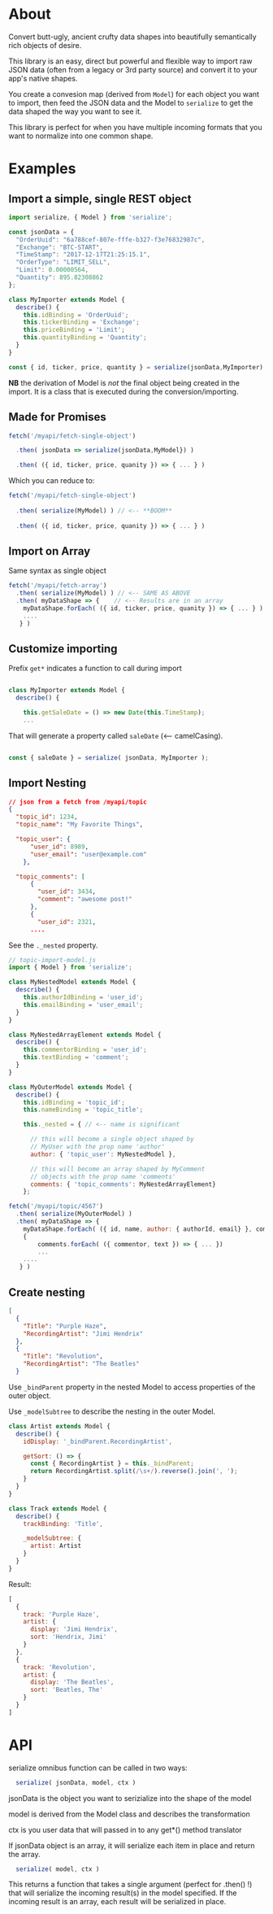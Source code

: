 # About
Convert butt-ugly, ancient crufty data shapes into beautifully semantically rich objects of desire.

This library is an easy, direct but powerful and flexible way to import raw JSON data (often from a legacy or 3rd party source) and convert it to your app's native shapes.

You create a convesion map (derived from `Model`) for each object you want to import, then feed the JSON data and the Model to `serialize` to get the data shaped the way you want to see it.

This library is perfect for when you have multiple incoming formats that you want to normalize into one common shape.

# Examples

## Import a simple, single REST object

````javascript
import serialize, { Model } from 'serialize';

const jsonData = {
  "OrderUuid": "6a788cef-807e-fffe-b327-f3e76832987c",
  "Exchange": "BTC-START",
  "TimeStamp": "2017-12-17T21:25:15.1",
  "OrderType": "LIMIT_SELL",
  "Limit": 0.00000564,
  "Quantity": 895.82308862
};

class MyImporter extends Model {
  describe() {
    this.idBinding = 'OrderUuid';
    this.tickerBinding = 'Exchange';
    this.priceBinding = 'Limit';
    this.quantityBinding = 'Quantity';
  }
}

const { id, ticker, price, quantity } = serialize(jsonData,MyImporter);

````
**NB** the derivation of Model is *not* the final object being created in the import. It is a class that is executed during the conversion/importing. 

## Made for Promises

````javascript
fetch('/myapi/fetch-single-object')

  .then( jsonData => serialize(jsonData,MyModel}) )

  .then( ({ id, ticker, price, quanity }) => { ... } )
````

Which you can reduce to:

````javascript
fetch('/myapi/fetch-single-object')
  
  .then( serialize(MyModel) ) // <-- **BOOM**
  
  .then( ({ id, ticker, price, quanity }) => { ... } )
````

## Import on Array

Same syntax as single object

````javascript
fetch('/myapi/fetch-array')
  .then( serialize(MyModel) ) // <-- SAME AS ABOVE
  .then( myDataShape => {    // <-- Results are in an array
    myDataShape.forEach( ({ id, ticker, price, quanity }) => { ... } )
    ....
   } )
````

## Customize importing 

Prefix `get*` indicates a function to call during import

````javascript

class MyImporter extends Model {
  describe() {

    this.getSaleDate = () => new Date(this.TimeStamp);
    ...
````
That will generate a property called `saleDate` (<-- camelCasing).

````javascript

const { saleDate } = serialize( jsonData, MyImporter );

````

## Import Nesting

````JSON
// json from a fetch from /myapi/topic
{
  "topic_id": 1234,
  "topic_name": "My Favorite Things",

  "topic_user": {
      "user_id": 8989,
      "user_email": "user@example.com"
    },

  "topic_comments": [
      {
        "user_id": 3434,
        "comment": "awesome post!"
      },
      {
        "user_id": 2321,
      ....

````

See the `._nested` property.

````javascript
// topic-import-model.js
import { Model } from 'serialize';

class MyNestedModel extends Model {
  describe() {
    this.authorIdBinding = 'user_id';
    this.emailBinding = 'user_email';
  }
}

class MyNestedArrayElement extends Model {
  describe() {
    this.commentorBinding = 'user_id';
    this.textBinding = 'comment';
  }
}

class MyOuterModel extends Model {
  describe() {
    this.idBinding = 'topic_id';
    this.nameBinding = 'topic_title';

    this._nested = { // <-- name is significant

      // this will become a single object shaped by
      // MyUser with the prop name 'author'
      author: { 'topic_user': MyNestedModel },

      // this will become an array shaped by MyComment
      // objects with the prop name 'comments'
      comments: { 'topic_comments': MyNestedArrayElement}
    };    

````

````javascript
fetch('/myapi/topic/4567')
  .then( serialize(MyOuterModel) ) 
  .then( myDataShape => { 
    myDataShape.forEach( ({ id, name, author: { authorId, email} }, comments ) => 
    { 
        comments.forEach( ({ commentor, text }) => { ... })
        ...
    ....
   } )
````

## Create nesting

````JSON
[
  {
    "Title": "Purple Haze",
    "RecordingArtist": "Jimi Hendrix"
  },
  {
    "Title": "Revolution",
    "RecordingArtist": "The Beatles"
  }
````

Use `_bindParent` property in the nested Model to access properties of the outer object. 

Use `_modelSubtree` to describe the nesting in the outer Model.

````javascript
class Artist extends Model {
  describe() {
    idDisplay: '_bindParent.RecordingArtist',

    getSort: () => {
      const { RecordingArtist } = this._bindParent;
      return RecordingArtist.split(/\s+/).reverse().join(', ');
    }
  }
}

class Track extends Model {
  describe() {
    trackBinding: 'Title',

    _modelSubtree: {
      artist: Artist
    }
  }
}
````

Result:
````javascript
[
  {
    track: 'Purple Haze',
    artist: {
      display: 'Jimi Hendrix',
      sort: 'Hendrix, Jimi'
    }
  },
  {
    track: 'Revolution',
    artist: {
      display: 'The Beatles',
      sort: 'Beatles, The'
    }
  }
]
````

# API

 serialize omnibus function can be called in two ways:
  
````javascript
  serialize( jsonData, model, ctx )
````

jsonData is the object you want to serizialize into the shape of the model

model is derived from the Model class and describes the transformation

ctx is you user data that will passed in to any get*() method translator

If jsonData object is an array, it will serialize each item in place and return the array.

````javascript
  serialize( model, ctx )
````
This returns a function that takes a single argument (perfect for .then() !) that will serialize the incoming result(s) in the model specified. If the incoming result is an array, each result will be serialized in place.
      
    
